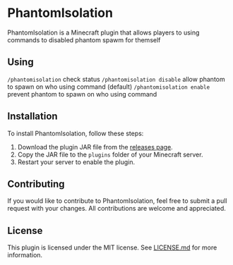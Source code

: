 # PhantomIsolation

PhantomIsolation is a Minecraft plugin that allows players to using commands to disabled phantom spawm for themself

## Using
`/phantomisolation` check status
`/phantomisolation disable` allow phantom to spawn on who using command (default)
`/phantomisolation enable` prevent phantom to spawn on who using command


## Installation

To install PhantomIsolation, follow these steps:

1. Download the plugin JAR file from the [releases page](https://github.com/Hynse/PhantomIsolation/releases).
2. Copy the JAR file to the `plugins` folder of your Minecraft server.
3. Restart your server to enable the plugin.

## Contributing

If you would like to contribute to PhantomIsolation, feel free to submit a pull request with your changes. All contributions are welcome and appreciated.

## License

This plugin is licensed under the MIT license. See [LICENSE.md](https://github.com/Hynse/PhantomIsolation/blob/master/LICENSE.md) for more information.
